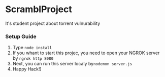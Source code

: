 # ScramblProject
It's student project about torrent vulnurability

### Setup Guide
1. Type ``node install``
2. If you whant to start this projec, you need to open your NGROK server by ``ngrok http 8080``
3. Next, you can run this server localy by``nodemon server.js``
4. Happy Hack!)
